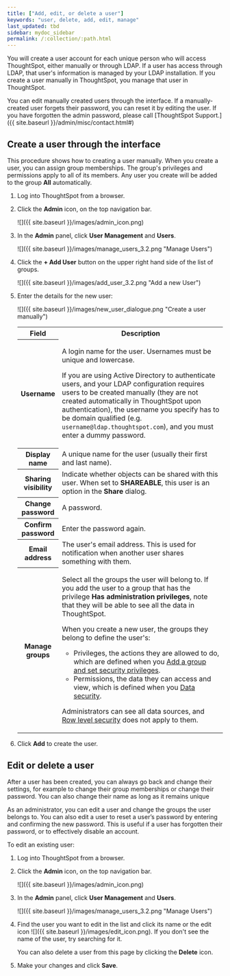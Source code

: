 ```yaml
---
title: ["Add, edit, or delete a user"]
keywords: "user, delete, add, edit, manage"
last_updated: tbd
sidebar: mydoc_sidebar
permalink: /:collection/:path.html
---
```


You will create a user account for each unique person who will access ThoughtSpot, either manually or through LDAP. If a user has access through LDAP, that user's information is managed by your LDAP installation.  If you create a user manually in ThoughtSpot, you manage that user in ThoughtSpot.

You can edit manually created users through the interface. If a manually-created user forgets their password, you can reset it by editing the user. If you have forgotten the admin password, please call [ThoughtSpot Support.]({{ site.baseurl }}/admin/misc/contact.html#)


## Create a user through the interface

This procedure shows how to creating a user manually. When you create a user, you can assign group memberships. The group's privileges and permissions apply to all of its members. Any user you create will be added to the group **All** automatically.

1. Log into ThoughtSpot from a browser.
2. Click the **Admin** icon, on the top navigation bar.

    ![]({{ site.baseurl }}/images/admin_icon.png)

3.  In the **Admin** panel, click **User Management** and **Users**.

     ![]({{ site.baseurl }}/images/manage_users_3.2.png "Manage Users")

4. Click the **+ Add User** button on the upper right hand side of the list of groups.

     ![]({{ site.baseurl }}/images/add_user_3.2.png "Add a new User")

5. Enter the details for the new user:

     ![]({{ site.baseurl }}/images/new_user_dialogue.png "Create a user manually")

     <table>
     <colgroup>
     <col width="20%" />
     <col width="80%" />
     </colgroup>
      <tr>
        <th>Field</th>
        <th>Description</th>
      </tr>
      <tr>
        <th>Username</th>
        <td><p>A login name for the user. Usernames must be unique and lowercase.</p>
        <p>If you are using Active Directory to authenticate users, and your LDAP configuration requires users to be created manually (they are not created automatically in ThoughtSpot upon authentication), the username you specify has to be domain qualified (e.g. <code>username@ldap.thoughtspot.com</code>), and you must enter a dummy password.</p></td>
      </tr>
      <tr>
        <th>Display name</th>
        <td>A unique name for the user (usually their first and last name).</td>
      </tr>
      <tr>
        <th>Sharing visibility</th>
        <td>Indicate whether objects can be shared with this user. When set to <b>SHAREABLE</b>,
        this user is an option in the <b>Share</b> dialog.</td>
      </tr>
      <tr>
        <th>Change password</th>
        <td>A password.</td>
      </tr>
      <tr>
        <th>Confirm password</th>
        <td>Enter the password again.</td>
      </tr>   
      <tr>
        <th>Email address</th>
        <td>The user's email address. This is used for notification when another user shares something with them.</td>
      </tr>         
      <tr>
        <th>Manage groups</th>
        <td><p>Select all the groups the user will belong to. If you add the user to a group that has the privilege <b>Has administration privileges</b>, note that they will be able to see all the data in ThoughtSpot. </p>
        <p>
        When you create a new user, the groups they belong to define the user's:
        <ul>
        <li>Privileges, the actions they are allowed to do, which are defined when you <a href="add-group.html">Add a group and set security privileges</a>.</li>
        <li>Permissions, the data they can access and view, which is defined when you <a href="{{"/admin/data-security/sharing-security-overview.html#" | prepend: site.baseurl }}">Data security</a>.</li>
      </ul>
        </p>
        <p>Administrators can see all data sources, and <a href="{{"/admin/data-security/about-row-security.html#" | prepend: site.baseurl }}">Row level security</a> does not apply to them.</p></td>
      </tr>
     </table>

6. Click **Add** to create the user.



## Edit or delete a user

After a user has been created, you can always go back and change their settings, for example to change their group memberships or change their password. You can also change their name as long as it remains unique

As an administrator, you can edit a user and change the groups the user belongs to. You can also edit a user to reset a user’s password by entering and confirming the new password. This is useful if a user has forgotten their password, or to effectively disable an account.

To edit an existing user:

1. Log into ThoughtSpot from a browser.
2. Click the **Admin** icon, on the top navigation bar.

    ![]({{ site.baseurl }}/images/admin_icon.png)

3.  In the **Admin** panel, click **User Management** and **Users**.

     ![]({{ site.baseurl }}/images/manage_users_3.2.png "Manage Users")

4. Find the user you want to edit in the list and click its name or the edit icon ![]({{ site.baseurl }}/images/edit_icon.png). If you don't see the name of the user, try searching for it.

    You can also delete a user from this page by clicking the **Delete** icon.

5. Make your changes and click **Save**.
